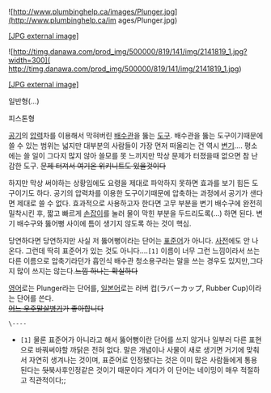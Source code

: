 ![http://www.plumbinghelp.ca/images/Plunger.jpg](http://www.plumbinghelp.ca/im
ages/Plunger.jpg)

[[JPG external image]](http://www.plumbinghelp.ca/images/Plunger.jpg)

![http://timg.danawa.com/prod_img/500000/819/141/img/2141819_1.jpg?width=300](
http://timg.danawa.com/prod_img/500000/819/141/img/2141819_1.jpg)

[[JPG external
image]](http://timg.danawa.com/prod_img/500000/819/141/img/2141819_1.jpg)

일반형(...)

피스톤형

  
[공기](%EA%B3%B5%EA%B8%B0.md)의 [압력](%EC%95%95%EB%A0%A5.md)차를 이용해서 막혀버린
[배수관](%EB%B0%B0%EC%88%98%EA%B4%80.md)을 뚫는 [도구](%EB%8F%84%EA%B5%AC.md).
배수관을 뚫는 도구이기때문에 쓸 수 있는 범위는 넓지만 대부분의 사람들이 가장 먼저 떠올리는 건 역시
[변기](%EB%B3%80%EA%B8%B0.md)…. 평소에는 쓸 일이 그다지 많지 않아 쓸모를 못 느끼지만 막상 문제가 터졌을때
없으면 참 난감한 도구. <del>문제 터져서 여기온 위키니트도 있을것이다</del>

하지만 막상 써야하는 상황임에도 요령을 제대로 파악하지 못하면 효과를 보기 힘든 도구이기도 하다. 공기의 압력차를 이용한 도구이기때문에
압축하는 과정에서 공기가 샌다면 제대로 쓸 수 없다. 효과적으로 사용하고자 한다면 고무 부분을 변기 배수구에 완전히 밀착시킨 후, 짧고
빠르게 [손잡이](%EC%86%90%EC%9E%A1%EC%9D%B4.md)를 눌러 물이 막힌 부분을 두드리도록(...) 하면 된다.
변기 배수구와 뚫어뻥 사이에 틈이 생기지 않도록 하는 것이 핵심.

당연하다면 당연하지만 사실 저 뚫어뻥이라는 단어는 [표준어](%ED%91%9C%EC%A4%80%EC%96%B4.md)가 아니다.
[사전](%EC%82%AC%EC%A0%84.md)에도 안 나온다. 그런데 딱히 표준어가 있는 것도 아니다….`[1]` 이름이 너무 그런
느낌이라서 쓰는 다른 이름으로 압축기라던가 흡인식 배수관 청소용구라는 말을 쓰는 경우도 있지만,그다지 많이 쓰지는 않는다.<del>느낌
하나는 확실하다</del>

[영어](%EC%98%81%EC%96%B4.md)로는 Plunger라는 단어를,
[일본어](%EC%9D%BC%EB%B3%B8%EC%96%B4.md)로는 러버 컵(ラバーカップ, Rubber Cup)이라는 단어를 쓴다.  
<del>[어느 우주말살병기](%EB%8B%AC%EB%A0%89.md)가 좋아합니다</del>

`\----`

  * `[1]` 물론 표준어가 아니라고 해서 뚫어뻥이란 단어를 쓰지 않거나 일부러 다른 표현으로 바꿔써야할 까닭은 전혀 없다. 말은 개념이나 사물이 새로 생기면 거기에 맞춰서 자연히 생겨나는 것이며, 표준어로 인정됐다는 것은 이미 많은 사람들에게 통용된다는 <del>뒷북</del>사후인정같은 것이기 때문이다 게다가 이 단어는 네이밍이 매우 적절하고 직관적이다;;

